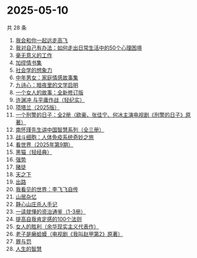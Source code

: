 # 2025-05-10

共 28 条

<!-- BEGIN WEREAD -->
<!-- 最后更新时间 2025-05-10 20:20:57 +0800 -->
1. [我会和你一起远走高飞](https://weread.qq.com/web/bookDetail/bc532ac0813ab9e2cg016015)
1. [我对自己有办法：如何走出日常生活中的50个心理困境](https://weread.qq.com/web/bookDetail/de032e10813ab9eb1g017f1f)
1. [毫无意义的工作](https://weread.qq.com/web/bookDetail/f7b32c90813ab77b6g013094)
1. [加缪情书集](https://weread.qq.com/web/bookDetail/d9e32920813ab9ec2g014f83)
1. [社会学的想象力](https://weread.qq.com/web/bookDetail/29432830719204cf2944d83)
1. [中年男女：家庭情感故事集](https://weread.qq.com/web/bookDetail/c2632330813ab9d8ag0167dc)
1. [九诗心：暗夜里的文学启明](https://weread.qq.com/web/bookDetail/f7e32280813ab9eb3g015d98)
1. [一个女人的故事：全新修订版](https://weread.qq.com/web/bookDetail/e1e32b50813ab7747g0117e8)
1. [许渊冲 与平庸作战（轻纪实）](https://weread.qq.com/web/bookDetail/24d32360813ab9e82g016626)
1. [项塔兰（2025版）](https://weread.qq.com/web/bookDetail/7b132290720f04097b19e3b)
1. [一个刑警的日子：全2册（欧豪、张佳宁、何冰主演电视剧《刑警的日子》原著）](https://weread.qq.com/web/bookDetail/cff323f0720c32d7cff8986)
1. [南怀瑾先生讲中国智慧系列（全三册）](https://weread.qq.com/web/bookDetail/9d532e10813ab7295g015a92)
1. [战斗细胞：人体免疫系统奇妙之旅](https://weread.qq.com/web/bookDetail/0c732f70813ab74fbg013e2b)
1. [看世界（2025年第9期）](https://weread.qq.com/web/bookDetail/ff232b20813ab9ebeg016a91)
1. [黑猫（轻经典）](https://weread.qq.com/web/bookDetail/e47322b0813ab9e5cg010586)
1. [强势](https://weread.qq.com/web/bookDetail/49f32500715443a149f102f)
1. [赌徒](https://weread.qq.com/web/bookDetail/78032ad0813ab6a94g01394b)
1. [天之下](https://weread.qq.com/web/bookDetail/4de326a0721770aa4de95f4)
1. [出路](https://weread.qq.com/web/bookDetail/dc132720813ab7b6fg0168d6)
1. [我看见的世界：李飞飞自传](https://weread.qq.com/web/bookDetail/76c32a50813ab9e4fg01737b)
1. [山居杂忆](https://weread.qq.com/web/bookDetail/90432270813ab8a7eg018ba7)
1. [静心山庄杀人手记](https://weread.qq.com/web/bookDetail/16732c50813ab9e75g0183a0)
1. [一读就懂的资治通鉴（1-3册）](https://weread.qq.com/web/bookDetail/63332f70813ab9d50g013a45)
1. [提高自我肯定感的100个法则](https://weread.qq.com/web/bookDetail/7b232300813ab9641g0174cf)
1. [女人的胜利（余华现实主义代表作）](https://weread.qq.com/web/bookDetail/50132dc0813ab937dg0158cf)
1. [老子是癞蛤蟆（电视剧《我叫赵甲第2》原著）](https://weread.qq.com/web/bookDetail/e6632110529542e66152d31)
1. [罪与罚](https://weread.qq.com/web/bookDetail/cb73280072505174cb7179d)
1. [人生的智慧](https://weread.qq.com/web/bookDetail/71632d705a953c7162b85e8)
<!-- END WEREAD -->